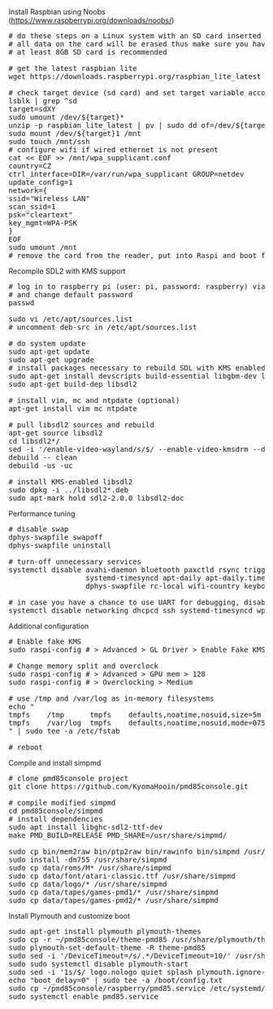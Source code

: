 Install Raspbian using Noobs (https://www.raspberrypi.org/downloads/noobs/)
<pre>
# do these steps on a Linux system with an SD card inserted into a card reader
# all data on the card will be erased thus make sure you have a backup!
# at least 8GB SD card is recommended

# get the latest raspbian lite
wget https://downloads.raspberrypi.org/raspbian_lite_latest

# check target device (sd card) and set target variable accordingly
lsblk | grep ^sd
target=sdXY
sudo umount /dev/${target}*
unzip -p raspbian_lite_latest | pv | sudo dd of=/dev/${target} bs=4M
sudo mount /dev/${target}1 /mnt
sudo touch /mnt/ssh
# configure wifi if wired ethernet is not present
cat << EOF >> /mnt/wpa_supplicant.conf
country=CZ
ctrl_interface=DIR=/var/run/wpa_supplicant GROUP=netdev
update_config=1
network={
ssid="Wireless LAN"
scan_ssid=1
psk="cleartext"
key_mgmt=WPA-PSK
}
EOF
sudo umount /mnt
# remove the card from the reader, put into Raspi and boot from it
</pre>
Recompile SDL2 with KMS support
<pre>
# log in to raspberry pi (user: pi, password: raspberry) via SSH
# and change default password
passwd

sudo vi /etc/apt/sources.list
# uncomment deb-src in /etc/apt/sources.list

# do system update
sudo apt-get update
sudo apt-get upgrade
# install packages necessary to rebuild SDL with KMS enabled
sudo apt-get install devscripts build-essential libgbm-dev libgl1-mesa-dri git
sudo apt-get build-dep libsdl2

# install vim, mc and ntpdate (optional)
apt-get install vim mc ntpdate

# pull libsdl2 sources and rebuild
apt-get source libsdl2
cd libsdl2*/
sed -i '/enable-video-wayland/s/$/ --enable-video-kmsdrm --disable-video-opengl --disable-video-x11 --disable-video-rpi/' debian/rules
debuild -- clean
debuild -us -uc

# install KMS-enabled libsdl2
sudo dpkg -i ../libsdl2*.deb
sudo apt-mark hold sdl2-2.0.0 libsdl2-doc
</pre>
Performance tuning
<pre>
# disable swap
dphys-swapfile swapoff
dphys-swapfile uninstall

# turn-off unnecessary services
systemctl disable avahi-daemon bluetooth paxctld rsync triggerhappy triggerhappy.socket nfs-client.target \
                  systemd-timesyncd apt-daily apt-daily.timer apt-daily-upgrade apt-daily-upgrade.timer \
                  dphys-swapfile rc-local wifi-country keyboard-setup systemd-rfkill getty@tty1 exim4

# in case you have a chance to use UART for debugging, disable networking for faster boot
systemctl disable networking dhcpcd ssh systemd-timesyncd wpa_supplicant
</pre>
Additional configuration
<pre>
# Enable fake KMS
sudo raspi-config # > Advanced > GL Driver > Enable Fake KMS

# Change memory split and overclock
sudo raspi-config # > Advanced > GPU mem > 128
sudo raspi-config # > Overclocking > Medium

# use /tmp and /var/log as in-memory filesystems
echo "
tmpfs    /tmp      tmpfs    defaults,noatime,nosuid,size=5m            0  0
tmpfs    /var/log  tmpfs    defaults,noatime,nosuid,mode=0755,size=5m  0  0
" | sudo tee -a /etc/fstab

# reboot
</pre>
Compile and install simpmd
<pre>
# clone pmd85console project
git clone https://github.com/KyomaHooin/pmd85console.git

# compile modified simpmd
cd pmd85console/simpmd
# install dependencies
sudo apt install libghc-sdl2-ttf-dev
make PMD_BUILD=RELEASE PMD_SHARE=/usr/share/simpmd/

sudo cp bin/mem2raw bin/ptp2raw bin/rawinfo bin/simpmd /usr/bin
sudo install -dm755 /usr/share/simpmd
sudo cp data/roms/M* /usr/share/simpmd
sudo cp data/font/atari-classic.ttf /usr/share/simpmd
sudo cp data/logo/* /usr/share/simpmd
sudo cp data/tapes/games-pmd1/* /usr/share/simpmd
sudo cp data/tapes/games-pmd2/* /usr/share/simpmd
</pre>
Install Plymouth and customize boot
<pre>
sudo apt-get install plymouth plymouth-themes
sudo cp -r ~/pmd85console/theme-pmd85 /usr/share/plymouth/themes/
sudo plymouth-set-default-theme -R theme-pmd85
sudo sed -i '/DeviceTimeout=/s/.*/DeviceTimeout=10/' /usr/share/plymouth/plymouthd.defaults
sudo sudo systemctl disable plymouth-start
sudo sed -i '1s/$/ logo.nologo quiet splash plymouth.ignore-serial-consoles vt.global_cursor_default=0/' /boot/cmdline.txt
echo "boot_delay=0" | sudo tee -a /boot/config.txt
sudo cp ~/pmd85console/raspberry/pmd85.service /etc/systemd/system
sudo systemctl enable pmd85.service
</pre>

